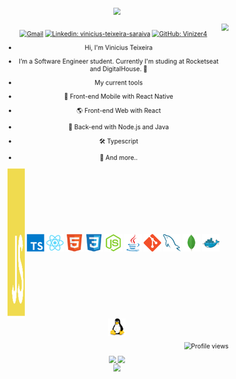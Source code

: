 <br>
<div align="center" padding="5em"> 
<img src="https://readme-typing-svg.herokuapp.com/?color=00bfbf&size=35&center=true&vCenter=true&width=1000&lines=HELLO,+MY+NAME+is+Vinicius+Teixeira+Saraiva;I'm++JavaScript+Developer;I+from+Brasil,+GO;I+study+Certified+Tech+Developer+at+Digital+House;I+study+Ignite+Rocketseat;Be+Welcome!+:%29">
<div>
<br>
  <img align="right" height="590em" src="https://raw.githubusercontent.com/gist/vinizer4/52391cb644a9e12c791d91129508aeec/raw/c2de309dd4eb151ddb41e6b32f818d4dd0aa4259/githubcard.svg"/>

  [![Gmail](https://img.shields.io/twitter/url?label=email&logo=gmail&style=social&url=http%3A%2F%2Fmailto%3Astephanyn7%40gmail.com)](mailto:vinicius.ts.online@gmail.com)
  [![Linkedin: vinicius-teixeira-saraiva](https://img.shields.io/badge/-Vinicius-blue?style=flat-square&logo=Linkedin&logoColor=white&link=https://www.linkedin.com/in/vinicius-teixeira-saraiva/)](https://www.linkedin.com/in/vinicius-teixeira-saraiva/)
  [![GitHub: Vinizer4](https://img.shields.io/github/followers/vinizer4?label=follow&style=social)](https://github.com/vinizer4)

- Hi, I'm Vinicius Teixeira
- I’m a Software Engineer student. Currently I'm studing at Rocketseat and DigitalHouse. 🚀

- My current tools
- 📲 Front-end Mobile with React Native
- 🌎 Front-end Web with React
- 📡 Back-end with Node.js and Java
- 🛠️ Typescript
- 🧰 And more..

<div style="display: inline_block">
    <img align="center" alt="" height="340" width="40" src="https://raw.githubusercontent.com/devicons/devicon/master/icons/javascript/javascript-plain.svg">
    <img align="center" alt="" height="40" width="40" src="https://raw.githubusercontent.com/devicons/devicon/master/icons/typescript/typescript-plain.svg">
    <img align="center" alt="" height="40" width="40" src="https://raw.githubusercontent.com/devicons/devicon/master/icons/react/react-original.svg">
    <img align="center" alt="" height="40" width="40" src="https://raw.githubusercontent.com/devicons/devicon/master/icons/html5/html5-original.svg">
    <img align="center" alt="" height="40" width="40" src="https://raw.githubusercontent.com/devicons/devicon/master/icons/css3/css3-original.svg">
    <img align="center" alt="" height="40" width="40" src="https://raw.githubusercontent.com/devicons/devicon/master/icons/nodejs/nodejs-original.svg">
    <img align="center" alt="" height="40" width="40" src="https://raw.githubusercontent.com/devicons/devicon/master/icons/java/java-original.svg">
    <img align="center" alt="" height="40" width="40" src="https://raw.githubusercontent.com/devicons/devicon/master/icons/git/git-original.svg">
    <img align="center" alt="" height="40" width="40" src="https://raw.githubusercontent.com/devicons/devicon/master/icons/mysql/mysql-original.svg">
    <img align="center" alt="" height="40" width="40" src="https://raw.githubusercontent.com/devicons/devicon/master/icons/mongodb/mongodb-original.svg">
    <img align="center" alt="" height="40" width="40" src="https://raw.githubusercontent.com/devicons/devicon/master/icons/docker/docker-original.svg">
    <img align="center" alt="" height="40" width="40" src="https://raw.githubusercontent.com/devicons/devicon/master/icons/linux/linux-original.svg">
  </div>
<p align="right">  <img src="https://komarev.com/ghpvc/?username=vinizer4&color=green" alt="Profile views" /> </p>
<div align="center">
    <a href="https://github.com/vinizer4">
    <img height="230em" src="https://github-readme-stats.vercel.app/api?username=vinizer4&show_icons=true&theme=gotham&include_all_commits=true&count_private=true"/>
    <img height="230em" src="https://github-readme-stats.vercel.app/api/top-langs/?username=vinizer4&layout=compact&langs_count=7&theme=gotham"/>
</div>

<img height="350em" src="https://activity-graph.herokuapp.com/graph?username=vinizer4&theme=gotham&hide_border=true&area=true"/>
